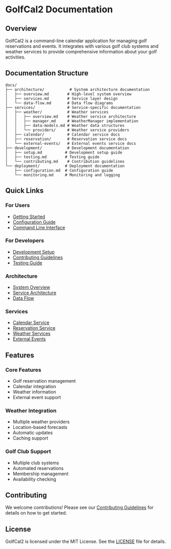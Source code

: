 # GolfCal2 Documentation

## Overview

GolfCal2 is a command-line calendar application for managing golf reservations and events. It integrates with various golf club systems and weather services to provide comprehensive information about your golf activities.

## Documentation Structure

```
docs/
├── architecture/           # System architecture documentation
│   ├── overview.md        # High-level system overview
│   ├── services.md        # Service layer design
│   └── data-flow.md       # Data flow diagrams
├── services/              # Service-specific documentation
│   ├── weather/           # Weather services
│   │   ├── overview.md    # Weather service architecture
│   │   ├── manager.md     # WeatherManager implementation
│   │   ├── data-models.md # Weather data structures
│   │   └── providers/     # Weather service providers
│   ├── calendar/          # Calendar service docs
│   ├── reservation/       # Reservation service docs
│   └── external-events/   # External events service docs
├── development/           # Development documentation
│   ├── setup.md          # Development setup guide
│   ├── testing.md        # Testing guide
│   └── contributing.md    # Contribution guidelines
└── deployment/           # Deployment documentation
    ├── configuration.md  # Configuration guide
    └── monitoring.md     # Monitoring and logging
```

## Quick Links

### For Users
- [Getting Started](architecture/overview.md)
- [Configuration Guide](deployment/configuration.md)
- [Command Line Interface](services/cli.md)

### For Developers
- [Development Setup](development/setup.md)
- [Contributing Guidelines](development/contributing.md)
- [Testing Guide](development/testing.md)

### Architecture
- [System Overview](architecture/overview.md)
- [Service Architecture](architecture/services.md)
- [Data Flow](architecture/data-flow.md)

### Services
- [Calendar Service](services/calendar/README.md)
- [Reservation Service](services/reservation/README.md)
- [Weather Services](services/weather/README.md)
- [External Events](services/external-events/README.md)

## Features

### Core Features
- Golf reservation management
- Calendar integration
- Weather information
- External event support

### Weather Integration
- Multiple weather providers
- Location-based forecasts
- Automatic updates
- Caching support

### Golf Club Support
- Multiple club systems
- Automated reservations
- Membership management
- Availability checking

## Contributing

We welcome contributions! Please see our [Contributing Guidelines](development/contributing.md) for details on how to get started.

## License

GolfCal2 is licensed under the MIT License. See the [LICENSE](../LICENSE) file for details. 